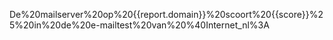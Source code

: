 De%20mailserver%20op%20{{report.domain}}%20scoort%20{{score}}%25%20in%20de%20e-mailtest%20van%20%40Internet_nl%3A
